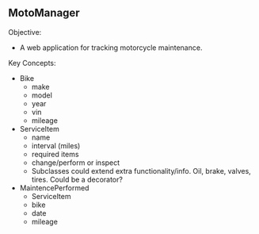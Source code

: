 MotoManager
-----------

Objective:
  - A web application for tracking motorcycle maintenance.

Key Concepts:
  - Bike
    - make
    - model
    - year
    - vin
    - mileage
  - ServiceItem
    - name
    - interval (miles)
    - required items
    - change/perform or inspect
    - Subclasses could extend extra functionality/info. Oil, brake, valves, tires. Could be a decorator?
  - MaintencePerformed
    - ServiceItem
    - bike
    - date
    - mileage
